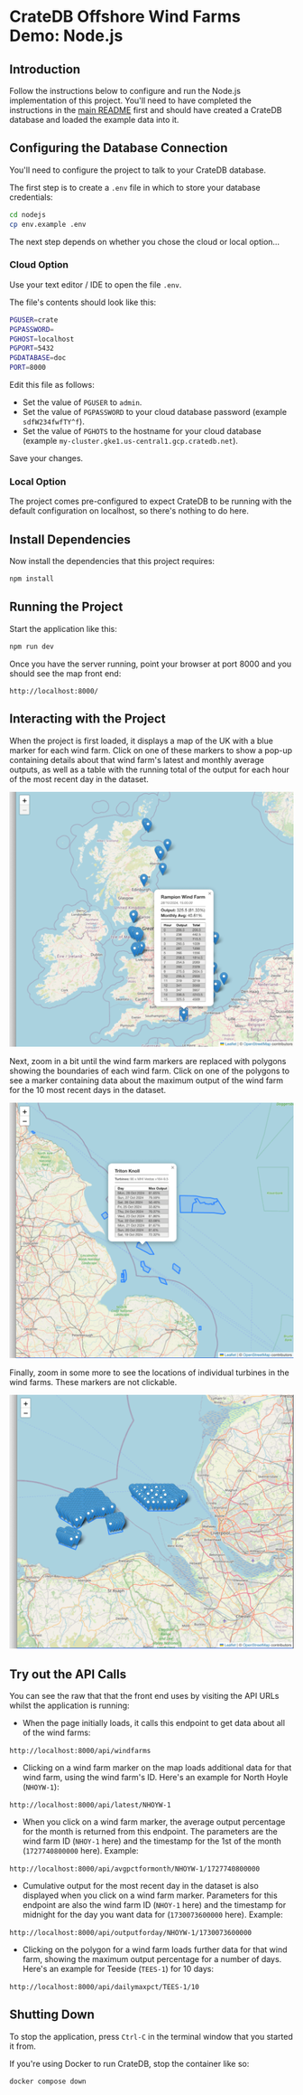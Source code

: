 # CrateDB Offshore Wind Farms Demo: Node.js

## Introduction

Follow the instructions below to configure and run the Node.js implementation of this project.  You'll need to have completed the instructions in the [main README](../README.md) first and should have created a CrateDB database and loaded the example data into it.

## Configuring the Database Connection

You'll need to configure the project to talk to your CrateDB database.  

The first step is to create a `.env` file in which to store your database credentials:

```bash
cd nodejs
cp env.example .env
```

The next step depends on whether you chose the cloud or local option...

### Cloud Option

Use your text editor / IDE to open the file `.env`.

The file's contents should look like this:

```bash
PGUSER=crate
PGPASSWORD=
PGHOST=localhost
PGPORT=5432
PGDATABASE=doc
PORT=8000
```

Edit this file as follows:

* Set the value of `PGUSER` to `admin`.
* Set the value of `PGPASSWORD` to your cloud database password (example `sdfW234fwfTY^f`).
* Set the value of `PGHOTS` to the hostname for your cloud database (example `my-cluster.gke1.us-central1.gcp.cratedb.net`).

Save your changes.

### Local Option

The project comes pre-configured to expect CrateDB to be running with the default configuration on localhost, so there's nothing to do here.

## Install Dependencies

Now install the dependencies that this project requires:

```bash
npm install
```

## Running the Project

Start the application like this:

```bash
npm run dev
```

Once you have the server running, point your browser at port 8000 and you should see the map front end:

```
http://localhost:8000/
```

## Interacting with the Project

When the project is first loaded, it displays a map of the UK with a blue marker for each wind farm.  Click on one of these markers to show a pop-up containing details about that wind farm's latest and monthly average outputs, as well as a table with the running total of the output for each hour of the most recent day in the dataset.

![The user has clicked on the marker for Rampion wind farm](../wind_farm_marker_clicked.png)

Next, zoom in a bit until the wind farm markers are replaced with polygons showing the boundaries of each wind farm.  Click on one of the polygons to see a marker containing data about the maximum output of the wind farm for the 10 most recent days in the dataset.

![The user has clicked on the polygon for Triton Knoll wind farm](../wind_farm_polygon_clicked.png)

Finally, zoom in some more to see the locations of individual turbines in the wind farms.  These markers are not clickable.

![Zoomed in further to show the turbine locations of several wind farms](../wind_farm_turbines.png)

## Try out the API Calls

You can see the raw that that the front end uses by visiting the API URLs whilst the application is running:

* When the page initially loads, it calls this endpoint to get data about all of the wind farms:

`http://localhost:8000/api/windfarms`

* Clicking on a wind farm marker on the map loads additional data for that wind farm, using the wind farm's ID.  Here's an example for North Hoyle (`NHOYW-1`): 

`http://localhost:8000/api/latest/NHOYW-1`

* When you click on a wind farm marker, the average output percentage for the month is returned from this endpoint.  The parameters are the wind farm ID (`NHOY-1` here) and the timestamp for the 1st of the month (`1727740800000` here).  Example: 

`http://localhost:8000/api/avgpctformonth/NHOYW-1/1727740800000`

* Cumulative output for the most recent day in the dataset is also displayed when you click on a wind farm marker. Parameters for this endpoint are also the wind farm ID (`NHOY-1` here) and the timestamp for midnight for the day you want data for (`1730073600000` here). Example: 

`http://localhost:8000/api/outputforday/NHOYW-1/1730073600000`

* Clicking on the polygon for a wind farm loads further data for that wind farm, showing the maximum output percentage for a number of days.  Here's an example for Teeside (`TEES-1`) for 10 days:

`http://localhost:8000/api/dailymaxpct/TEES-1/10`

## Shutting Down

To stop the application, press `Ctrl-C` in the terminal window that you started it from.

If you're using Docker to run CrateDB, stop the container like so:

```bash
docker compose down
```